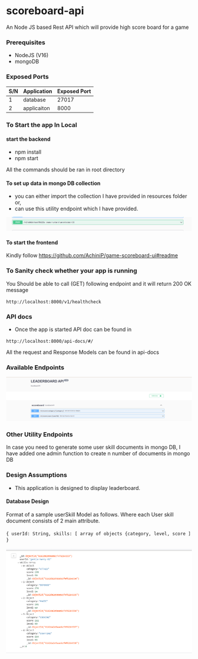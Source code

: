 # scoreboard-api

An Node JS based Rest API which will provide high score board for a game
### Prerequisites

- NodeJS (V16)
- mongoDB

### Exposed Ports

| S/N | Application | Exposed Port |
|-----|-------------|--------------|
| 1 | database | 27017 |
| 2 | applicaiton | 8000 |

### To Start the app In Local

#### start the backend

- npm install
- npm start

All the commands should be ran in root directory
<br/>

#### To set up data in mongo DB collection

- you can either import the collection I have provided in
  resources folder or,
-  can use this utility endpoint which I have provided.

![img.png](resources/img2.png)

#### To start the frontend

Kindly follow https://github.com/AchiniP/game-scoreboard-ui#readme

### To Sanity check whether your app is running

You Should be able to call (GET) following endpoint and it will return 200 OK message

`http://localhost:8000/v1/healthcheck
`
### API docs

- Once the app is started API doc can be found in 
  
`http://localhost:8000/api-docs/#/`

All the request and Response Models can be found in api-docs

### Available Endpoints

![img.png](resources/img.png)

### Other Utility Endpoints

In case you need to generate some user skill documents in mongo DB, I have added one admin function to create n number 
of documents in mongo DB

### Design Assumptions

- This application is designed to display leaderboard.

#### Database Design

Format of a sample userSkill Model as follows.
Where each User skill document consists of 2 main attribute.
<br/>
<br/>
`{
userId: String,
skills: [ array of objects {category, level, score ]
}`
<br/>
<br/>
![img.png](resources/img3.png)


